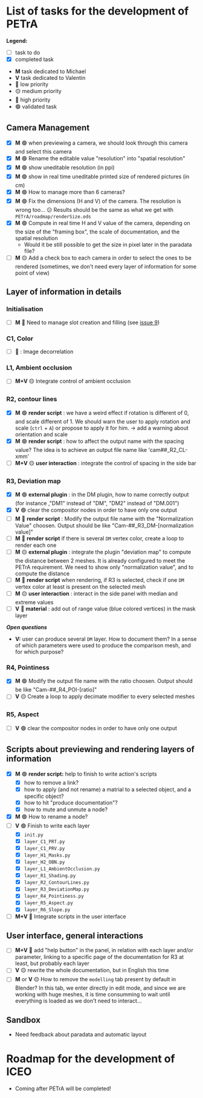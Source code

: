 # List of tasks for the development of PETrA

**Legend:**
- [ ] task to do
- [x] completed task
- **M** task dedicated to Michael
- **V** task dedicated to Valentin
- :large_blue_circle: low priority
- :yellow_circle: medium priority
- :red_circle: high priority
- :green_circle: validated task

## Camera Management
- [x] **M** :green_circle: when previewing a camera, we should look through this camera and select this camera
- [x] **M** :green_circle: Rename the editable value "resolution" into "spatial resolution"
- [x] **M** :green_circle: show uneditable resolution (in ppi)
- [x] **M** :green_circle: show in real time uneditable printed size of rendered pictures (in cm)
- [x] **M** :green_circle: How to manage more than 6 cameras?
- [x] **M** :green_circle: Fix the dimensions (H and V) of the camera. The resolution is wrong too... :confused: Results should be the same as what we get with `PETrA/roadmap/renderSize.ods`
- [x] **M** :green_circle: Compute in real time H and V value of the camera, depending on the size of the "framing box", the scale of documentation, and the spatial resolution
  - Would it be still possible to get the size in pixel later in the paradata file?
- [ ] **M** :yellow_circle: Add a check box to each camera in order to select the ones to be rendered (sometimes, we don't need every layer of information for some point of view)

## Layer of information in details
### Initialisation
- [ ] **M** :red_circle: Need to manage slot creation and filling (see [issue 9](https://github.com/valiGrimO/PETrA/issues/9))

### C1, Color
- [ ] :large_blue_circle: : Image decorrelation

### L1, Ambient occlusion
- [ ] **M+V** :yellow_circle: Integrate control of ambient occlusion

### R2, contour lines
- [x] **M** :green_circle: **render script** : we have a weird effect if rotation is different of 0, and scale different of 1. We should warn the user to apply rotation and scale (`ctrl` + `A`) or propose to apply it for him. -> add a warning about orientation and scale
- [x] **M** :green_circle: **render script** : how to affect the output name with the spacing value? The idea is to achieve an output file name like 'cam##_R2_CL-xmm'
- [ ] **M+V** :yellow_circle: **user interaction** : integrate the control of spacing in the side bar

### R3, Deviation map
- [x] **M** :green_circle: **external plugin** : in the DM plugin, how to name correctly output (for instance ,"DM1" instead of "DM", "DM2" instead of "DM.001")
- [X] **V** :green_circle: clear the compositor nodes in order to have only one output
- [ ] **M** :red_circle: **render script** : Modify the output file name with the "Normalization Value" choosen. Output should be like "Cam-##_R3_DM-[normalization value]"
- [ ] **M** :red_circle: **render script** if there is several `DM` vertex color, create a loop to render each one
- [ ] **M** :yellow_circle: **external plugin** : integrate the plugin "deviation map" to compute the distance between 2 meshes. It is already configured to meet the PETrA requirement. We need to show only "normalization value", and to compute the distance
- [ ] **M** :large_blue_circle: **render script** when rendering, if R3 is selected, check if one `DM` vertex color at least is present on the selected mesh
- [ ] **M** :yellow_circle: **user interaction** : interact in the side panel with median and extreme values
- [ ] **V** :large_blue_circle: **material** : add out of range value (blue colored vertices) in the mask layer

**_Open questions_**
- **V:** user can produce several `DM` layer. How to document them? In a sense of which parameters were used to produce the comparison mesh, and for which purpose?

### R4, Pointiness
- [x] **M** :green_circle: Modify the output file name with the ratio choosen. Output should be like "Cam-##_R4_POI-[ratio]"
- [ ] **V** :yellow_circle: Create a loop to apply decimate modifier to every selected meshes

### R5, Aspect
- [ ] **V** :green_circle: clear the compositor nodes in order to have only one output

## Scripts about previewing and rendering layers of information
- [x] **M** :green_circle: **render script:** help to finish to write action's scripts
  - [x] how to remove a link?
  - [x] how to apply (and not rename) a matrial to a selected object, and a specific object?
  - [x] how to hit "produce documentation"?
  - [x] how to mute and unmute a node?
- [x] **M** :green_circle: How to rename a node?
- [ ] **V** :green_circle: Finish to write each layer
  - [x] `init.py`
  - [x] `layer_C1_PRT.py`
  - [x] `layer_C1_PRV.py`
  - [x] `layer_H1_Masks.py`
  - [x] `layer_H2_OBN.py`
  - [x] `layer_L1_AmbientOcclusion.py`
  - [x] `layer_R1_Shading.py`
  - [x] `layer_R2_ContourLines.py`
  - [x] `layer_R3_DeviationMap.py`
  - [x] `layer_R4_Pointiness.py`
  - [x] `layer_R5_Aspect.py`
  - [x] `layer_R6_Slope.py`
- [ ] **M+V** :red_circle: Integrate scripts in the user interface

## User interface, general interactions
- [ ] **M+V** :large_blue_circle: add "help button" in the panel, in relation with each layer and/or parameter, linking to a specific page of the documentation for R3 at least, but probably each layer
- [ ] **V** :yellow_circle: rewrite the whole documentation, but in English this time
- [ ] **M** or **V** :yellow_circle: How to remove the `modelling` tab present by default in Blender? In this tab, we enter directly in edit mode, and since we are working with huge meshes, it is time consumming to wait until everything is loaded as we don't need to interact...

## Sandbox
- Need feedback about paradata and automatic layout

# Roadmap for the development of ICEO
- Coming after PETrA will be completed!
